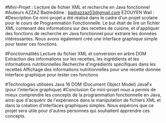 #Mini-Projet : Lecture de fichier XML et recherche en Java fonctionnel
#Auteurs
AZZAZ Badreddine : badrazzaz03@gmail.com
EZOUYEN Wail : 
#Description
Ce mini-projet a été réalisé dans le cadre d'un projet scolaire pour le cours de Programmation Fonctionnelle. Le but était de lire un fichier XML contenant des informations sur des recettes de cuisine, et d'appliquer des fonctions de recherche en Java fonctionnel pour extraire les données intéressantes.
Nous avons également créé une interface graphique simple pour tester ces fonctions.

#Fonctionnalités
Lecture du fichier XML et conversion en arbre DOM
Extraction des informations sur les recettes, les ingrédients et les informations nutritionnelles
Recherche d'ingrédients spécifiques dans les recettes
Affichage des informations nutritionnelles pour une recette donnée
Interface graphique pour tester ces fonctions

#Technologies utilisées
Java 16
DOM (Document Object Model)
JavaFx (pour l'interface graphique)
#Conclusion
Ce mini-projet nous a permis de mieux comprendre les concepts de la programmation fonctionnelle en Java, ainsi que d'acquérir de l'expérience dans la manipulation de fichiers XML et dans la création d'interfaces graphiques simples. Nous espérons que ce projet sera utile pour d'autres personnes qui souhaitent apprendre ces concepts.
